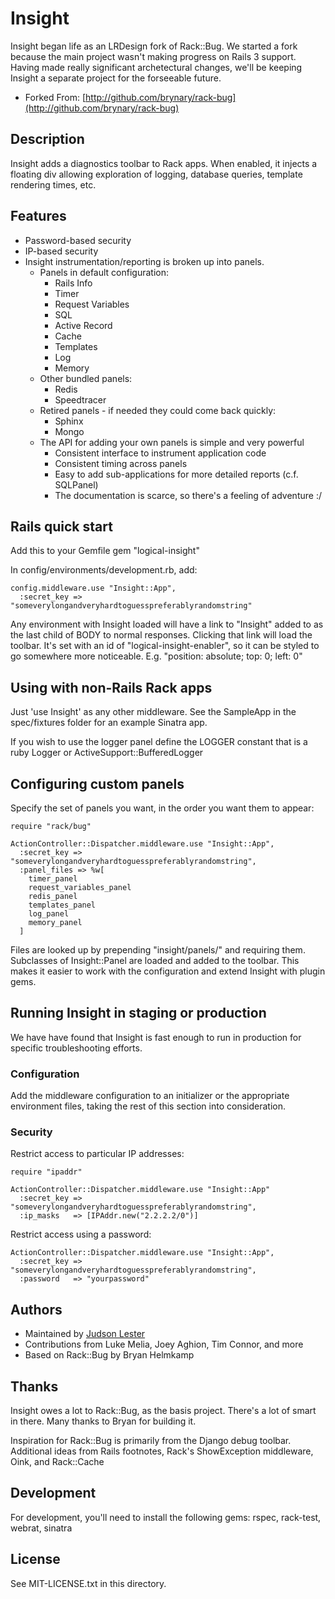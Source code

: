 Insight
=========

Insight began life as an LRDesign fork of Rack::Bug.  We started a fork because the main project wasn't making progress on Rails 3 support.  Having made really significant archetectural changes, we'll be keeping Insight a separate project for the forseeable future.

* Forked From: [http://github.com/brynary/rack-bug](http://github.com/brynary/rack-bug)

Description
-----------

Insight adds a diagnostics toolbar to Rack apps. When enabled, it injects a floating div
allowing exploration of logging, database queries, template rendering times, etc.

Features
--------

* Password-based security
* IP-based security
* Insight instrumentation/reporting is broken up into panels.
    * Panels in default configuration:
        * Rails Info
        * Timer
        * Request Variables
        * SQL
        * Active Record
        * Cache
        * Templates
        * Log
        * Memory
    * Other bundled panels:
        * Redis
        * Speedtracer
    * Retired panels - if needed they could come back quickly:
        * Sphinx
        * Mongo
    * The API for adding your own panels is simple and very powerful
        * Consistent interface to instrument application code
        * Consistent timing across panels
        * Easy to add sub-applications for more detailed reports (c.f. SQLPanel)
        * The documentation is scarce, so there's a feeling of adventure :/

Rails quick start
---------------------------

Add this to your Gemfile
    gem "logical-insight"

In config/environments/development.rb, add:

    config.middleware.use "Insight::App",
      :secret_key => "someverylongandveryhardtoguesspreferablyrandomstring"

Any environment with Insight loaded will have a link to "Insight" added to as the last child of BODY to normal responses.  Clicking that link will load the toolbar.  It's set with an id of "logical-insight-enabler", so it can be styled to go somewhere more noticeable.  E.g. "position: absolute; top: 0; left: 0"

Using with non-Rails Rack apps
------------------------------

Just 'use Insight' as any other middleware.  See the SampleApp in the spec/fixtures folder for an example Sinatra app.

If you wish to use the logger panel define the LOGGER constant that is a ruby Logger or ActiveSupport::BufferedLogger

Configuring custom panels
-------------------------

Specify the set of panels you want, in the order you want them to appear:

    require "rack/bug"

    ActionController::Dispatcher.middleware.use "Insight::App",
      :secret_key => "someverylongandveryhardtoguesspreferablyrandomstring",
      :panel_files => %w[
        timer_panel
        request_variables_panel
        redis_panel
        templates_panel
        log_panel
        memory_panel
      ]

Files are looked up by prepending "insight/panels/" and requiring them.  Subclasses of Insight::Panel are loaded and added to the toolbar.  This makes it easier to work with the configuration and extend Insight with plugin gems.

Running Insight in staging or production
------------------------------------------

We have have found that Insight is fast enough to run in production for specific troubleshooting efforts.

### Configuration ####

Add the middleware configuration to an initializer or the appropriate environment files, taking the rest of this section into consideration.

### Security ####

Restrict access to particular IP addresses:

    require "ipaddr"

    ActionController::Dispatcher.middleware.use "Insight::App"
      :secret_key => "someverylongandveryhardtoguesspreferablyrandomstring",
      :ip_masks   => [IPAddr.new("2.2.2.2/0")]

Restrict access using a password:

    ActionController::Dispatcher.middleware.use "Insight::App",
      :secret_key => "someverylongandveryhardtoguesspreferablyrandomstring",
      :password   => "yourpassword"


Authors
-------

- Maintained by [Judson Lester](mailto:judson@lrdesign.com)
- Contributions from Luke Melia, Joey Aghion, Tim Connor, and more
- Based on Rack::Bug by Bryan Helmkamp

Thanks
------
Insight owes a lot to Rack::Bug, as the basis project.  There's a lot of smart in there.  Many thanks to Bryan for building it.

Inspiration for Rack::Bug is primarily from the Django debug toolbar. Additional ideas from Rails footnotes, Rack's ShowException middleware, Oink, and Rack::Cache

Development
-----------
For development, you'll need to install the following gems: rspec, rack-test, webrat, sinatra

License
-------

See MIT-LICENSE.txt in this directory.
